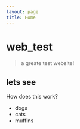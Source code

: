 ```yaml
---
layout: page
title: Home
---
```


# web_test

> a greate test website!

## lets see

How does this work?

- dogs
- cats
- muffins
